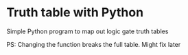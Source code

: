 # Truth table with Python
Simple Python program to map out logic gate truth tables

PS: Changing the function breaks the full table. Might fix later